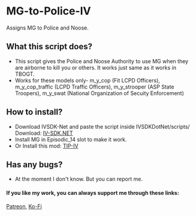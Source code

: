 # MG-to-Police-IV
Assigns MG to Police and Noose.

## What this script does?
- This script gives the Police and Noose Authority to use MG when they are airborne to kill you or others. It works just same as it works in TBOGT.
- Works for these models only- m_y_cop (Fit LCPD Officers), m_y_cop_traffic (LCPD Traffic Officers), m_y_strooper (ASP State Troopers), m_y_swat (National Organization of Secuity Enforcement)

## How to install?
- Download IVSDK-Net and paste the script inside IVSDKDotNet/scripts/
  Download: [IV-SDK.NET](https://gtaforums.com/topic/986510-iv-sdk-net/)
- Install MG in Episodic_14 slot to make it work.
- Or Install this mod: [TIP-IV](https://www.nexusmods.com/gta4/mods/240)

## Has any bugs?
- At the moment I don't know. But you can report me.

#### If you like my work, you can always support me through these links: 
[Patreon](https://www.patreon.com/darkhouseofvampire), 
[Ko-Fi](https://ko-fi.com/vampirelazy)
